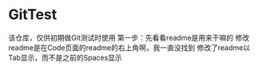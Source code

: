 # GitTest
该仓库，仅供初期做Git测试时使用
第一步：先看看readme是用来干嘛的
修改readme是在Code页面的readme的右上角啊，我一直没找到
修改了readme以Tab显示，而不是之前的Spaces显示
